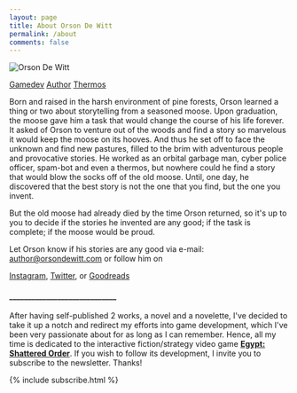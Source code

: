 ```yaml
---
layout: page
title: About Orson De Witt
permalink: /about
comments: false
---
```


<div class="row justify-content-center">
<div class="col-md-4 col-lg-3 pt-2">
<div class="sticky-top sticky-top-80 text-sm-right text-center">
<p class="text-center text-md-right"><img class="shadow" src="{{site.baseurl}}/assets/images/orson.jpg" alt="Orson De Witt" /></p>
<p class="text-center text-xl-right"><a target="_blank" href="https://egypt.orcinusgames.com/" class="btn btn-danger mb-1">Gamedev</a> <a href="/" class="btn btn-warning mb-1">Author</a> <a href="" class="btn btn-info mb-1">Thermos</a></p>
</div>
</div>
<div class="col-md-8 col-lg-6 pr-5">
<p>Born and raised in the harsh environment of pine forests, Orson learned a thing or two about storytelling from a seasoned moose. Upon graduation, the moose gave him a task that would change the course of his life forever. It asked of Orson to venture out of the woods and find a story so marvelous it would keep the moose on its hooves. And thus he set off to face the unknown and find new pastures, filled to the brim with adventurous people and provocative stories. He worked as an orbital garbage man, cyber police officer, spam-bot and even a thermos, but nowhere could he find a story that would blow the socks off of the old moose. Until, one day, he discovered that the best story is not the one that you find, but the one you invent. 
</p><p>
But the old moose had already died by the time Orson returned, so it's up to you to decide if the stories he invented are any good; if the task is complete; if the moose would be proud.<p>
Let Orson know if his stories are any good via e-mail: <a href="mailto:author@orsondewitt.com">author@orsondewitt.com</a> or follow him on

<a href="http://instagram.com/OrsonDeWitt" target="_blank" alt="Instagram" title="Follow on Instagram">Instagram</a>,
<a href="http://twitter.com/intent/follow?source=followbutton&variant=1.0&screen_name=OrsonDeWitt" target="_blank" alt="Twitter" title="Follow on Twitter">Twitter</a>, or
<a href="https://www.goodreads.com/OrsonDeWitt" target="_blank" alt="Goodreads" title="Follow on Goodreads">Goodreads</a>
</p>

<h4>_____________________________</h4>
<p>After having self-published 2 works, a novel and a novelette, I've decided to take it up a notch and redirect my efforts into game development, which I've been very passionate about for as long as I can remember. Hence, all my time is dedicated to the interactive fiction/strategy video game <strong><a target="_blank" href="https://egypt.orcinusgames.com/" title="Visit the website">Egypt: Shattered Order</a></strong>. If you wish to follow its development, I invite you to subscribe to the newsletter. Thanks!</p>
{% include subscribe.html %}
